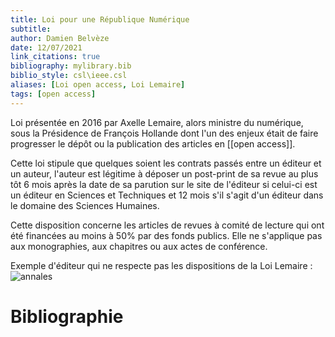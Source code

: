 ```yaml
---
title: Loi pour une République Numérique
subtitle:
author: Damien Belvèze
date: 12/07/2021
link_citations: true
bibliography: mylibrary.bib
biblio_style: csl\ieee.csl
aliases: [Loi open access, Loi Lemaire]
tags: [open access]
---
```


Loi présentée en 2016 par Axelle Lemaire, alors ministre du numérique, sous la Présidence de François Hollande dont l'un des enjeux était de faire progresser le dépôt ou la publication des articles en [[open access]]. 

Cette loi stipule que quelques soient les contrats passés entre un éditeur et un auteur, l'auteur est légitime à déposer un post-print de sa revue au plus tôt 6 mois après la date de sa parution sur le site de l'éditeur si celui-ci est un éditeur en Sciences et Techniques et 12 mois s'il s'agit d'un éditeur dans le domaine des Sciences Humaines. 

Cette disposition concerne les articles de revues à comité de lecture qui ont été financées au moins à 50% par des fonds publics. Elle ne s'applique pas aux monographies, aux chapitres ou aux actes de conférence. 

Exemple d'éditeur qui ne respecte pas les dispositions de la Loi Lemaire : 
![annales](annaleshss.jpg)




# Bibliographie
